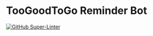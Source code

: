 # TooGoodToGo Reminder Bot

[![GitHub Super-Linter](https://github.com/Zweer/tgtg-bot/workflows/Lint%20Code%20Base/badge.svg)](https://github.com/marketplace/actions/super-linter)
